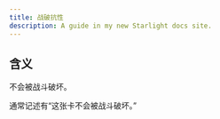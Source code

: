 ```yaml
---
title: 战破抗性
description: A guide in my new Starlight docs site.
---
```


## 含义

不会被战斗破坏。

通常记述有“这张卡不会被战斗破坏。”
